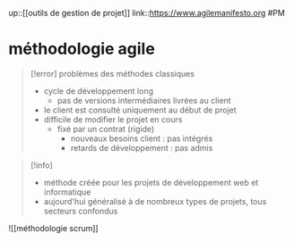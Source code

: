 up::[[outils de gestion de projet]]
link::https://www.agilemanifesto.org
#PM
# méthodologie agile

> [!error] problèmes des méthodes classiques
>  - cycle de développement long
>      - pas de versions intermédiaires livrées au client
>  - le client est consulté uniquement au début de projet
>  - difficile de modifier le projet en cours
>      - fixé par un contrat (rigide)
>          - nouveaux besoins client : pas intégrés
>          - retards de développement : pas admis

> [!info] 
>  - méthode créée pour les projets de développement web et informatique
>  - aujourd'hui généralisé à de nombreux types de projets, tous secteurs confondus

![[méthodologie scrum]]